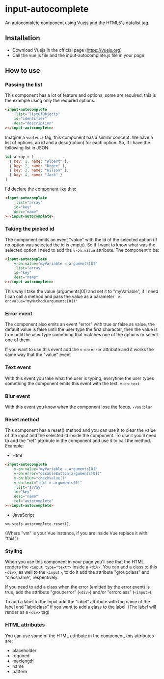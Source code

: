 # input-autocomplete

An autocomplete component using Vuejs and the HTML5's datalist tag.

## Installation

* Download Vuejs in the official page (https://vuejs.org)
* Call the vue.js file and the input-autocomplete.js file in your page

## How to use

### Passing the list

This component has a lot of feature and options, some are required, this is the example using only the required options:

```html
<input-autocomplete
    :list="listOfObjects"
    id="identifier"
    desc="description"
></input-autocomplete>
```
Imagine a ```<select>``` tag, this component has a similar concept. We have a list of options, an id and a desc(ription) for each option. So, if I have the following list in JSON:
```javascript
let array = [
  { key: 1, name: "Albert" },
  { key: 2, name: "Roger" },
  { key: 3, name: "Wilson" },
  { key: 4, name: "Jack" }
]
```
I'd declare the component like this:
```html
<input-autocomplete
    :list="array"
    id="key"
    desc="name"
></input-autocomplete>
```

### Taking the picked id

The component emits an event "value" with the id of the selected option (if no option was selected the id is empty).
So if I want to know what was the selected option I need to add the ```v-on:value``` attribute. The component'd be:
```html
<input-autocomplete
    v-on:value="myVariable = arguments[0]"
    :list="array"
    id="key"
    desc="name"
></input-autocomplete>
```

This way I take the value (arguments[0]) and set it to "myVariable", if I need I can call a method and pass the value as a parameter ``` v-on:value="myMethod(arguments[0])"```

### Error event

The component also emits an event "error" with true or false as value, the default value is false until the user type the first character, then the value is true until the user type something that matches one of the options or select one of them.

If you want to use this event add the ```v-on:error``` attribute and it works the same way that the "value" event

### Text event

With this event you take what the user is typing, everytime the user types something the component emits this event with the text. ```v-on:text```

### Blur event

With this event you know when the component lose the focus. ```-von:blur```

### Reset method

This component has a reset() method and you can use it to clear the value of the input and the selected id inside the component.
To use it you'll need to add the "ref" attribute in the component and use it to call the method.
Example:

* Html
```html
<input-autocomplete
    v-on:value="myVariable = arguments[0]"
    v-on:error="disableButton(arguments[0])"
    v-on:blur="checkValue()"
    v-on:text="text = arguments[0]"
    :list="array"
    id="key"
    desc="name"
    ref="autocomplete"
></input-autocomplete>
```
* JavaScript
```javacript
vm.$refs.autocomplete.reset();
```
(Where "vm" is your Vue instance, if you are inside Vue replace it with "this")

### Styling

When you use this component in your page you'll see that the HTML renders the ```<input type="text">``` inside a ```<div>```.
You can add a class to this ```<div>```, as well to the ```<input>```, to do it add the attribute "groupclass" and "classname", respectively.

If you need to add a class when the error (emitted by the error event) is true, add the attribute "grouperror" (```<div>```) and/or "errorclass" (```<input>```).

To add a label to the input add the "label" attribute with the name of the label and "labelclass" if you want to add a class to the label. (The label will render as a ```<div>``` tag)

### HTML attributes

You can use some of the HTML attribute in the component, this attributes are:

* placeholder
* required
* maxlength
* name
* pattern
